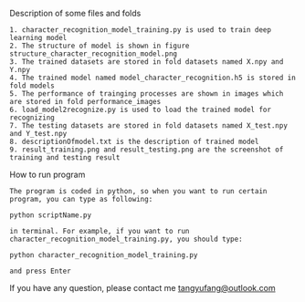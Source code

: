 Description of some files and folds

	1. character_recognition_model_training.py is used to train deep learning model
	2. The structure of model is shown in figure structure_character_recognition_model.png
	3. The trained datasets are stored in fold datasets named X.npy and Y.npy
	4. The trained model named model_character_recognition.h5 is stored in fold models
	5. The performance of trainging processes are shown in images which are stored in fold performance_images
	6. load_model2recognize.py is used to load the trained model for recognizing
	7. The testing datasets are stored in fold datasets named X_test.npy and Y_test.npy
	8. descriptionOfmodel.txt is the description of trained model
	9. result_training.png and result_testing.png are the screenshot of training and testing result


How to run program

	The program is coded in python, so when you want to run certain program, you can type as following:

	python scriptName.py

	in terminal. For example, if you want to run character_recognition_model_training.py, you should type:

	python character_recognition_model_training.py

	and press Enter

If you have any question, please contact me tangyufang@outlook.com